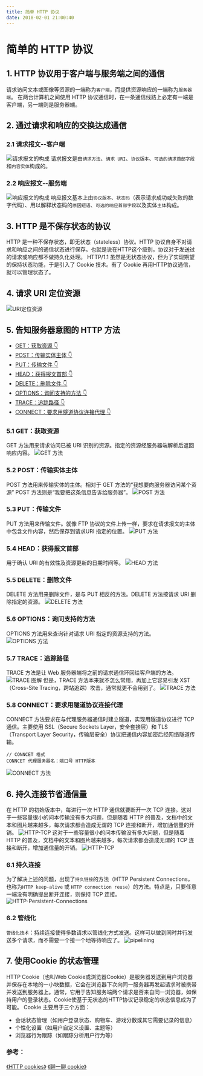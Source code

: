 ```yaml
---
title: 简单 HTTP 协议
date: 2018-02-01 21:00:40
---
```

# 简单的 HTTP 协议

## 1. HTTP 协议用于客户端与服务端之间的通信

请求访问文本或图像等资源的一端称为`客户端`，而提供资源响应的一端称为`服务器端`。
在两台计算机之间使用 HTTP 协议通信时，在一条通信线路上必定有一端是客户端，另一端则是服务器端。

## 2. 通过请求和响应的交换达成通信

### 2.1 请求报文--客户端

![请求报文的构成](./request-URI.png "请求报文的构成")
请求报文是由`请求方法`、`请求 URI`、`协议版本`、`可选的请求首部字段`和`内容实体`构成的。
<!-- more -->

### 2.2 响应报文--服务端

![响应报文的构成](./answer.png "响应报文的构成")
响应报文基本上由`协议版本`、`状态码`（表示请求成功或失败的数字代码）、用以解释状态码的`原因短语`、`可选的响应首部字段`以及实体`主体`构成。

## 3. HTTP 是不保存状态的协议

HTTP 是一种不保存状态，即无状态（stateless）协议。HTTP 协议自身不对请求和响应之间的通信状态进行保存。也就是说在HTTP这个级别，协议对于发送过的请求或响应都不做持久化处理。
HTTP/1.1 虽然是无状态协议，但为了实现期望的保持状态功能，于是引入了 Cookie 技术。有了 Cookie 再用HTTP协议通信，就可以管理状态了。

## 4. 请求 URI 定位资源

![URI定位资源](./HTTP-URI.png "HTTP协议使用URI让客户端定位到资源")

## 5. 告知服务器意图的 HTTP 方法

- <a href="#1">GET：获取资源 :point_down:</a>
- <a href="#2">POST：传输实体主体 :point_down:</a>
- <a href="#3">PUT：传输文件 :point_down:</a>
- <a href="#4">HEAD：获得报文首部 :point_down:</a>
- <a href="#5">DELETE：删除文件 :point_down:</a>
- <a href="#6">OPTIONS：询问支持的方法 :point_down:</a>
- <a href="#7">TRACE：追踪路径 :point_down:</a>
- <a href="#8">CONNECT：要求用隧道协议连接代理 :point_down:</a>

### 5.1 <a name="1">GET：获取资源</a>

GET 方法用来请求访问已被 URI 识别的资源。指定的资源经服务器端解析后返回响应内容。
![GET 方法](./GET.png "使用 GET 方法请求-响应的例子")

### 5.2 <a name="2">POST：传输实体主体</a>

POST 方法用来传输实体的主体。相对于 GET 方法的“我想要向服务器访问某个资源” POST 方法则是“我要把这条信息告诉给服务器”。
![POST 方法](./GET.png "使用 POST 方法请求-响应的例子")

### 5.3 <a name="3">PUT：传输文件</a>

PUT 方法用来传输文件。就像 FTP 协议的文件上传一样，要求在请求报文的主体中包含文件内容，然后保存到请求URI 指定的位置。
![PUT 方法](./PUT.png "使用 PUT 方法请求-响应的例子")

### 5.4 <a name="4">HEAD：获得报文首部</a>

用于确认 URI 的有效性及资源更新的日期时间等。
![HEAD 方法](./HEAD.png "使用 PUHEADT 方法请求-响应的例子")

### 5.5 <a name="5">DELETE：删除文件</a>

DELETE 方法用来删除文件，是与 PUT 相反的方法。DELETE 方法按请求 URI 删除指定的资源。
![DELETE 方法](./DELETE.png "使用 DELETE 方法请求-响应的例子")

### 5.6 <a name="6">OPTIONS：询问支持的方法</a>

OPTIONS 方法用来查询针对请求 URI 指定的资源支持的方法。
![OPTIONS 方法](./DELETE.png "使用 OPTIONS 方法请求-响应的例子")

### 5.7 <a name="7">TRACE：追踪路径</a>

TRACE 方法是让 Web 服务器端将之前的请求通信环回给客户端的方法。
![TRACE 图解](./TRACE-1.png "TEACE 图解")
但是，TRACE 方法本来就不怎么常用，再加上它容易引发 XST（Cross-Site Tracing，跨站追踪）攻击，通常就更不会用到了。
![TRACE 方法](./TRACE-2.png "使用 TRACE 方法请求-响应的例子")

### 5.8 <a name="8">CONNECT：要求用隧道协议连接代理</a>

CONNECT 方法要求在与代理服务器通信时建立隧道，实现用隧道协议进行 TCP 通信。主要使用 SSL（Secure Sockets Layer，安全套接层）和 TLS（Transport Layer Security，传输层安全）协议把通信内容加密后经网络隧道传输。
```
// CONNCET 格式
CONNCET 代理服务器名：端口号 HTTP版本
```
![CONNECT 方法](./CONNECT.png "使用 CONNECT 方法请求-响应的例子")

## 6. 持久连接节省通信量

在 HTTP 的初始版本中，每进行一次 HTTP 通信就要断开一次 TCP 连接。这对于一些容量很小的问本传输没有多大问题，但是随着 HTTP 的普及，文档中的文本和图片越来越多，每次请求都会造成无谓的 TCP 连接和断开，增加通信量的开销。
![HTTP-TCP](./HTTP-TCP.png "HTTP 初始版本中的请求图")
这对于一些容量很小的问本传输没有多大问题，但是随着 HTTP 的普及，文档中的文本和图片越来越多，每次请求都会造成无谓的 TCP 连接和断开，增加通信量的开销。
![HTTP-TCP](./HTTP-TCP-2.png "HTTP 初始版本中的请求图")

### 6.1 持久连接

为了解决上述的问题，出现了`持久链接`的方法（HTTP Persistent Connections，也称为`HTTP keep-alive` 或 `HTTP connection reuse`）的方法。特点是，只要任意一端没有明确提出断开连接，则保持 TCP 连接。
![HTTP-Persistent-Connections](./HTTP-Persistent-Connections.png "图：持久连接旨在建立1 次TCP 连接后进行多次请求和响应的交互")

### 6.2 管线化

`管线化技术`：持续连接使得多数请求以管线化方式发送。这样可以做到同时并行发送多个请求，而不需要一个接一个地等待响应了。
![pipelining](./pipelining.png "图：不等待响应，直接发送下一个请求")

## 7. 使用Cookie 的状态管理

HTTP Cookie（也叫Web Cookie或浏览器Cookie）是服务器发送到用户浏览器并保存在本地的一小块数据，它会在浏览器下次向同一服务器再发起请求时被携带并发送到服务器上。通常，它用于告知服务端两个请求是否来自同一浏览器，如保持用户的登录状态。Cookie使基于无状态的HTTP协议记录稳定的状态信息成为了可能。
Cookie 主要用于三个方面：

- 会话状态管理（如用户登录状态、购物车、游戏分数或其它需要记录的信息）
- 个性化设置（如用户自定义设置、主题等）
- 浏览器行为跟踪（如跟踪分析用户行为等）

### 参考：

[《HTTP cookies》](https://developer.mozilla.org/zh-CN/docs/Web/HTTP/Cookies)
[《聊一聊 cookie》](https://segmentfault.com/a/1190000004556040)